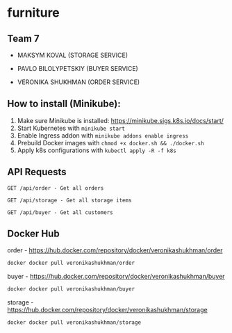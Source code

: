 # furniture

## Team 7
 - MAKSYM KOVAL (STORAGE SERVICE)

 - PAVLO BILOLYPETSKIY (BUYER SERVICE)

 - VERONIKA SHUKHMAN (ORDER SERVICE)

## How to install (Minikube):
1) Make sure Minikube is installed: https://minikube.sigs.k8s.io/docs/start/
2) Start Kubernetes with `minikube start`
3) Enable Ingress addon with `minikube addons enable ingress`
4) Prebuild Docker images with `chmod +x docker.sh && ./docker.sh`
5) Apply k8s configurations with `kubectl apply -R -f k8s`


## API Requests
`GET /api/order - Get all orders`

`GET /api/storage - Get all storage items`

`GET /api/buyer - Get all customers`

## Docker Hub
order - https://hub.docker.com/repository/docker/veronikashukhman/order
```bash
docker docker pull veronikashukhman/order
```

buyer - https://hub.docker.com/repository/docker/veronikashukhman/buyer
```bash
docker docker pull veronikashukhman/buyer
```

storage - https://hub.docker.com/repository/docker/veronikashukhman/storage
```bash
docker docker pull veronikashukhman/storage
```